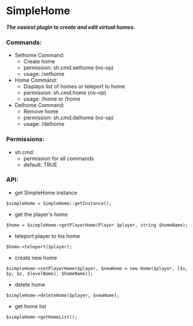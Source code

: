 # SimpleHome

_**The easiest plugin to create and edit virtual homes.**_

### Commands:

- Sethome Command:
    - Create home
    - permission: sh.cmd.sethome (no-op)
    - usage: /sethome <home>
- Home Command:
    - Displays list of homes or teleport to home
    - permission: sh.cmd.home (no-op)
    - usage: /home or /home <home>
- Delhome Command:
    - Remove home
    - permission: sh.cmd.delhome (no-op)
    - usage: /delhome <home>

### Permissions:

- sh.cmd:
    - permission for all commands
    - default: TRUE

### API:

- get SimpleHome instance

`$simpleHome = SimpleHome::getInstance();`

- get the player's home

`$home = $simpleHome->getPlayerHome(Player $player, string $homeName);`

- teleport player to his home

`$home->teleport($player);`

- create new home

`$simpleHome->setPlayerHome($player, $newHome = new Home($player, [$x, $y, $z, $levelName], $homeName));`

- delete home

`$simpleHome->deleteHome($player, $newHome);`

- get home list

`$simpleHome->getHomeList();`